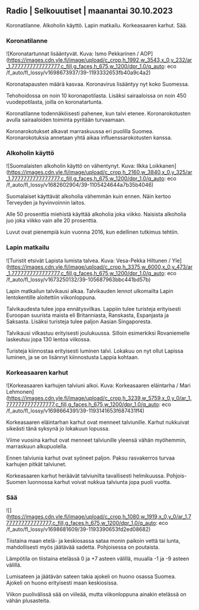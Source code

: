 ## Radio \| Selkouutiset \| maanantai 30.10.2023

Koronatilanne. Alkoholin käyttö. Lapin matkailu. Korkeasaaren karhut. Sää.

### Koronatilanne

![Koronatartunnat lisääntyvät. Kuva: Ismo Pekkarinen / AOP](https://images.cdn.yle.fi/image/upload/c_crop,h_1992,w_3543,x_0,y_232/ar_1.7777777777777777,c_fill,g_faces,h_675,w_1200/dpr_1.0/q_auto: eco /f_auto/fl_lossy/v1698673937/39-1193332653fb40a9c4a2)

Koronatapausten määrä kasvaa. Koronavirus lisääntyy nyt koko Suomessa.

Tehohoidossa on noin 10 koronapotilasta. Lisäksi sairaaloissa on noin 450 vuodepotilasta, joilla on koronatartunta.

Koronatilanne todennäköisesti pahenee, kun talvi etenee. Koronarokotusten avulla sairaaloiden toiminta pyritään turvaamaan.

Koronarokotukset alkavat marraskuussa eri puolilla Suomea. Koronarokotuksia annetaan yhtä aikaa influenssarokotusten kanssa.

### Alkoholin käyttö

![Suomalaisten alkoholin käyttö on vähentynyt. Kuva: Ilkka Loikkanen](https://images.cdn.yle.fi/image/upload/c_crop,h_2160,w_3840,x_0,y_325/ar_1.7777777777777777,c_fill,g_faces,h_675,w_1200/dpr_1.0/q_auto: eco /f_auto/fl_lossy/v1682602904/39-1105424644a7b35b4046)

Suomalaiset käyttävät alkoholia vähemmän kuin ennen. Näin kertoo Terveyden ja hyvinvoinnin laitos.

Alle 50 prosenttia miehistä käyttää alkoholia joka viikko. Naisista alkoholia juo joka viikko vain alle 20 prosenttia.

Luvut ovat pienempiä kuin vuonna 2016, kun edellinen tutkimus tehtiin.

### Lapin matkailu

![Turistit etsivät Lapista lumista talvea. Kuva: Vesa-Pekka Hiltunen / Yle](https://images.cdn.yle.fi/image/upload/c_crop,h_3375,w_6000,x_0,y_473/ar_1.7777777777777777,c_fill,g_faces,h_675,w_1200/dpr_1.0/q_auto: eco /f_auto/fl_lossy/v1673250132/39-105687963bbc441bd57b)

Lapin matkailun talvikausi alkaa. Talvikauden lennot ulkomailta Lapin lentokentille aloitettiin viikonloppuna.

Talvikaudesta tulee jopa ennätysvilkas. Lappiin tulee turisteja erityisesti Euroopan suurista maista eli Britanniasta, Ranskasta, Espanjasta ja Saksasta. Lisäksi turisteja tulee paljon Aasian Singaporesta.

Talvikausi vilkastuu erityisesti joulukuussa. Silloin esimerkiksi Rovaniemelle laskeutuu jopa 130 lentoa viikossa.

Turisteja kiinnostaa erityisesti luminen talvi. Lokakuu on nyt ollut Lapissa luminen, ja se on lisännyt kiinnostusta Lappia kohtaan.

### Korkeasaaren karhut

![Korkeasaaren karhujen talviuni alkoi. Kuva: Korkeasaaren eläintarha / Mari Lehmonen](https://images.cdn.yle.fi/image/upload/c_crop,h_3239,w_5759,x_0,y_0/ar_1.7777777777777777,c_fill,g_faces,h_675,w_1200/dpr_1.0/q_auto: eco /f_auto/fl_lossy/v1698664391/39-1193141653f687431ff4)

Korkeasaaren eläintarhan karhut ovat menneet talviunille. Karhut nukkuivat sikeästi tänä syksynä jo lokakuun lopussa.

Viime vuosina karhut ovat menneet talviunille yleensä vähän myöhemmin, marraskuun alkupuolella.

Ennen talviunia karhut ovat syöneet paljon. Paksu rasvakerros turvaa karhujen pitkät talviunet.

Korkeasaaren karhut heräävät talviunilta tavallisesti helmikuussa. Pohjois-Suomen luonnossa karhut voivat nukkua talviunta jopa puoli vuotta.

### Sää

![](https://images.cdn.yle.fi/image/upload/c_crop,h_1080,w_1919,x_0,y_0/ar_1.7777777777777777,c_fill,g_faces,h_675,w_1200/dpr_1.0/q_auto: eco /f_auto/fl_lossy/v1698681609/39-1193390653fd2ed08682)

Tiistaina maan etelä- ja keskiosassa sataa monin paikoin vettä tai lunta, mahdollisesti myös jäätävää sadetta. Pohjoisessa on poutaista.

Lämpötila on tiistaina etelässä 0 ja +7 asteen välillä, muualla -1 ja -9 asteen välillä.

Lumisateen ja jäätävän sateen takia ajokeli on huono osassa Suomea. Ajokeli on huono erityisesti maan keskiosissa.

Viikon puolivälissä sää on viileää, mutta viikonloppuna ainakin etelässä on vähän plusasteita.
